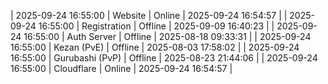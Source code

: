 | 2025-09-24 16:55:00 | Website | Online | 2025-09-24 16:54:57 |
| 2025-09-24 16:55:00 | Registration | Offline | 2025-09-09 16:40:23 |
| 2025-09-24 16:55:00 | Auth Server | Offline | 2025-08-18 09:33:31 |
| 2025-09-24 16:55:00 | Kezan (PvE) | Offline | 2025-08-03 17:58:02 |
| 2025-09-24 16:55:00 | Gurubashi (PvP) | Offline | 2025-08-23 21:44:06 |
| 2025-09-24 16:55:00 | Cloudflare | Online | 2025-09-24 16:54:57 |
